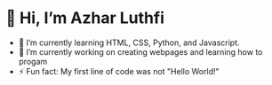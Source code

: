 <h1>👋 Hi, I’m Azhar Luthfi</h1>

- 🌱 I’m currently learning HTML, CSS, Python, and Javascript.
- 🔭 I’m currently working on creating webpages and learning how to progam
- ⚡ Fun fact: My first line of code was not "Hello World!"


<!---
azharluthfi14/azharluthfi14 is a ✨ special ✨ repository because its `README.md` (this file) appears on your GitHub profile.
You can click the Preview link to take a look at your changes.
--->
